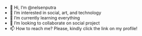 - 👋 Hi, I’m @nelsenputra
- 👀 I’m interested in social, art, and technology
- 🌱 I’m currently learning everything
- 💞️ I’m looking to collaborate on social project
- 📫 How to reach me? Please, kindly click the link on my profile!

<!---
nelsenputra/nelsenputra is a ✨ special ✨ repository because its `README.md` (this file) appears on your GitHub profile.
You can click the Preview link to take a look at your changes.
--->
